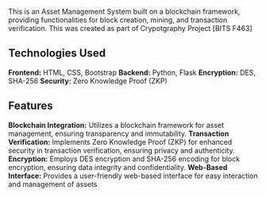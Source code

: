 This is an Asset Management System built on a blockchain framework, providing functionalities for block creation, mining, and transaction verification. This was created as part of Crypotgraphy Project [BITS F463]

## Technologies Used
**Frontend:** HTML, CSS, Bootstrap
**Backend:** Python, Flask
**Encryption:** DES, SHA-256
**Security:** Zero Knowledge Proof (ZKP)

## Features
**Blockchain Integration:** Utilizes a blockchain framework for asset management, ensuring transparency and immutability.
**Transaction Verification:** Implements Zero Knowledge Proof (ZKP) for enhanced security in transaction verification, ensuring privacy and authenticity.
**Encryption:** Employs DES encryption and SHA-256 encoding for block encryption, ensuring data integrity and confidentiality.
**Web-Based Interface:** Provides a user-friendly web-based interface for easy interaction and management of assets
